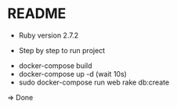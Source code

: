 # README

* Ruby version
2.7.2

* Step by step to run project

- docker-compose build
- docker-compose up -d (wait 10s)
- sudo docker-compose run web rake db:create

=> Done
